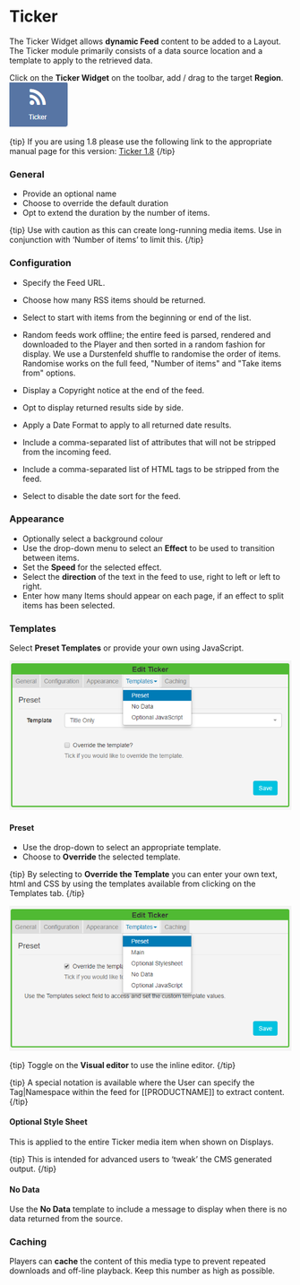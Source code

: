 <!--toc=widgets-->
# Ticker

The Ticker Widget allows **dynamic Feed** content to be added to a Layout. The Ticker module primarily consists of a data source location and a template to apply to the retrieved data.

Click on the **Ticker Widget** on the  toolbar, add / drag to the target **Region**. ![Ticker Widget](img/v2_media_ticker_widget.png)

{tip}
If you are using 1.8 please use the following link to the appropriate manual page for this version: [Ticker 1.8](media_module_ticker_1.8.html)
{/tip}

### General

- Provide an optional name
- Choose to override the default duration
- Opt to extend the duration by the number of items.

{tip}
Use with caution as this can create long-running media items. Use in conjunction with ‘Number of items’ to limit this.
{/tip}

### Configuration

- Specify the Feed URL.

- Choose how many RSS items should be returned.
- Select to start with items from the beginning or end of the list.
- Random feeds work offline; the entire feed is parsed, rendered and downloaded to the Player and then sorted in a random fashion for display. We use a Durstenfeld shuffle to randomise the order of items. Randomise works on the full feed, "Number of items" and "Take items from" options.
- Display a Copyright notice at the end of the feed.
- Opt to display returned results side by side.
- Apply a Date Format to apply to all returned date results. 
- Include a comma-separated list of attributes that will not be stripped from the incoming feed.
- Include a comma-separated list of HTML tags to be stripped from the feed.
- Select to disable the date sort for the feed.

### Appearance

- Optionally select a background colour
- Use the drop-down menu to select an **Effect** to be used to transition between items.
- Set the **Speed** for the selected effect.
- Select the **direction** of the text in the feed to use, right to left or left to right.
- Enter how many Items should appear on each page, if an effect to split items has been selected.

### Templates

Select **Preset Templates** or provide your own using JavaScript.

![Ticker Template](img/v2_media_ticker_template.png)

#### Preset

- Use the drop-down to select an appropriate template.
- Choose to **Override** the selected template.

{tip}
By selecting to **Override the Template** you can enter your own text, html and CSS by using the templates  available from clicking on the Templates tab.
{/tip}

![Ticker Override Template](img/v2_media_ticker_override.png)

{tip}
Toggle on the **Visual editor** to use the inline editor.
{/tip}

{tip}
A special notation is available where the User can specify the Tag|Namespace within the feed for [[PRODUCTNAME]] to extract content.
{/tip}

#### Optional Style Sheet

This is applied to the entire Ticker media item when shown on Displays.

{tip}
This is intended for advanced users to ‘tweak’ the CMS generated output.
{/tip}

#### No Data

Use the **No Data** template to include a message to display when there is no data returned from the source.

### Caching

Players can **cache** the content of this media type to prevent repeated downloads and off-line playback. Keep this number as high as possible.

